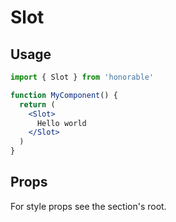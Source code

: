 # Slot

## Usage

```jsx
import { Slot } from 'honorable'

function MyComponent() {
  return (
    <Slot>
      Hello world
    </Slot>
  )
}
```

## Props

For style props see the section's root.
